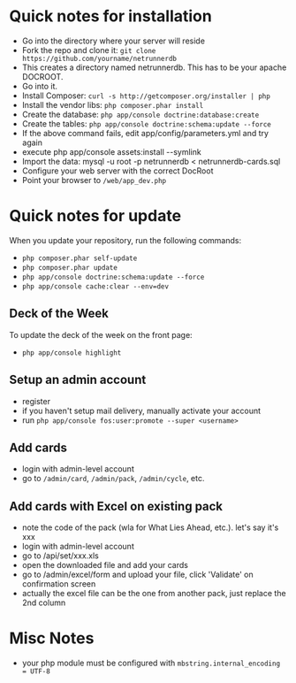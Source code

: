 # Quick notes for installation

- Go into the directory where your server will reside
- Fork the repo and clone it: `git clone https://github.com/yourname/netrunnerdb`
- This creates a directory named netrunnerdb. This has to be your apache DOCROOT. 
- Go into it.
- Install Composer: `curl -s http://getcomposer.org/installer | php`
- Install the vendor libs: `php composer.phar install`
- Create the database: `php app/console doctrine:database:create`
- Create the tables: `php app/console doctrine:schema:update --force`
- If the above command fails, edit app/config/parameters.yml and try again
- execute php app/console assets:install --symlink
- Import the data: mysql -u root -p netrunnerdb < netrunnerdb-cards.sql
- Configure your web server with the correct DocRoot
- Point your browser to `/web/app_dev.php`

# Quick notes for update

When you update your repository, run the following commands:

- `php composer.phar self-update`
- `php composer.phar update`
- `php app/console doctrine:schema:update --force`
- `php app/console cache:clear --env=dev`

## Deck of the Week

To update the deck of the week on the front page:

- `php app/console highlight` 

## Setup an admin account

- register
- if you haven't setup mail delivery, manually activate your account
- run `php app/console fos:user:promote --super <username>`

## Add cards

- login with admin-level account
- go to `/admin/card`, `/admin/pack`, `/admin/cycle`, etc.

## Add cards with Excel on existing pack

- note the code of the pack (wla for What Lies Ahead, etc.). let's say it's xxx
- login with admin-level account
- go to /api/set/xxx.xls
- open the downloaded file and add your cards
- go to /admin/excel/form and upload your file, click 'Validate' on confirmation screen
- actually the excel file can be the one from another pack, just replace the 2nd column

# Misc Notes

- your php module must be configured with `mbstring.internal_encoding = UTF-8`
